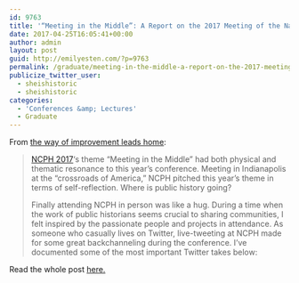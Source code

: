 ```yaml
---
id: 9763
title: '“Meeting in the Middle”: A Report on the 2017 Meeting of the National Council on Public History'
date: 2017-04-25T16:05:41+00:00
author: admin
layout: post
guid: http://emilyesten.com/?p=9763
permalink: /graduate/meeting-in-the-middle-a-report-on-the-2017-meeting-of-the-national-council-on-public-history/
publicize_twitter_user:
  - sheishistoric
  - sheishistoric
categories:
  - 'Conferences &amp; Lectures'
  - Graduate
---
```

From [the way of improvement leads home](https://thewayofimprovement.com):

> [NCPH 2017](http://ncph.org/conference/2017-annual-meeting/)‘s theme “Meeting in the Middle” had both physical and thematic resonance to this year’s conference. Meeting in Indianapolis at the “crossroads of America,” NCPH pitched this year’s theme in terms of self-reflection. Where is public history going?
> 
> Finally attending NCPH in person was like a hug. During a time when the work of public historians seems crucial to sharing communities, I felt inspired by the passionate people and projects in attendance. As someone who casually lives on Twitter, live-tweeting at NCPH made for some great backchanneling during the conference. I’ve documented some of the most important Twitter takes below:

Read the whole post [here.](https://thewayofimprovement.com/2017/04/25/meeting-in-the-middle-a-report-on-the-2017-meeting-of-the-national-council-on-public-history/)